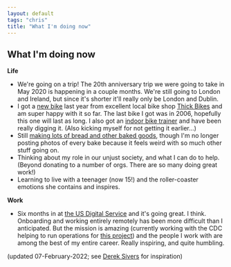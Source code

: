 ```yaml
---
layout: default
tags: "chris"
title: "What I'm doing now"
---
```


## What I'm doing now

__Life__

* We're going on a trip! The 20th anniversary trip we were going to take in
  May 2020 is happening in a couple months. We're still going to London and
  Ireland, but since it's shorter it'll really only be London and Dublin.
* I got a [new bike](https://surlybikes.com/bikes/midnight_special) last year
  from excellent local bike shop [Thick Bikes](https://thickbikes.com/)
  and am super happy with it so far. The last bike I got was in 2006, hopefully
  this one will last as long. I also got an
  [indoor bike trainer](https://www.wahoofitness.com/devices/bike-trainers/kickr)
  and have been really digging it. (Also kicking myself for not
  getting it earlier...)
* Still [making lots of bread and other baked goods](https://instagram.com/cwinterspgh),
  though I'm no longer posting photos of every bake because it feels weird with
  so much other stuff going on.
* Thinking about my role in our unjust society, and what I can do to help.
  (Beyond donating to a number of orgs. There are so many doing great work!)
* Learning to live with a teenager (now 15!) and the roller-coaster emotions
  she contains and inspires.

__Work__

* Six months in at [the US Digital Service](https://usds.gov/) and it's going
  great. I think. Onboarding and working entirely remotely has been more
  difficult than I anticipated. But the mission is amazing (currently working
  with the CDC helping to run operations for [this project](https://reportstream.cdc.gov/))
  and the people I work with are among the best of my entire career. Really
  inspiring, and quite humbling.

(updated 07-February-2022; see [Derek Sivers](http://sivers.org/now) for inspiration)
